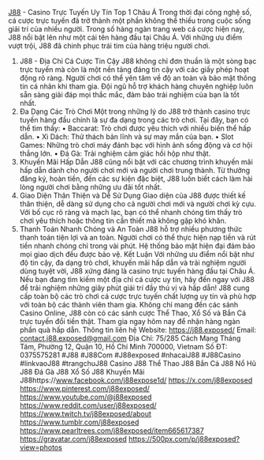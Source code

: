 [J88](https://j88.exposed/) - Casino Trực Tuyến Uy Tín Top 1 Châu Á
Trong thời đại công nghệ số, cá cược trực tuyến đã trở thành một phần không thể thiếu trong cuộc sống giải trí của nhiều người. Trong số hàng ngàn trang web cá cược hiện nay, J88 nổi bật lên như một cái tên hàng đầu tại Châu Á. Với những ưu điểm vượt trội, J88 đã chinh phục trái tim của hàng triệu người chơi.
1. J88 - Địa Chỉ Cá Cược Tin Cậy
J88 không chỉ đơn thuần là một sòng bạc trực tuyến mà còn là một nền tảng đáng tin cậy với các giấy phép hoạt động rõ ràng. Người chơi có thể yên tâm về độ an toàn và bảo mật thông tin cá nhân khi tham gia. Đội ngũ hỗ trợ khách hàng chuyên nghiệp luôn sẵn sàng giải đáp mọi thắc mắc, đảm bảo trải nghiệm của bạn là tốt nhất.
2. Đa Dạng Các Trò Chơi
Một trong những lý do J88 trở thành casino trực tuyến hàng đầu chính là sự đa dạng trong các trò chơi. Tại đây, bạn có thể tìm thấy:
•	Baccarat: Trò chơi được yêu thích với nhiều biến thể hấp dẫn.
•	Xì Dách: Thử thách bản lĩnh và sự may mắn của bạn.
•	Slot Games: Những trò chơi máy đánh bạc với hình ảnh sống động và cơ hội thắng lớn.
•	Đá Gà: Trải nghiệm cảm giác hồi hộp như thật.
3. Khuyến Mãi Hấp Dẫn
J88 cũng nổi bật với các chương trình khuyến mãi hấp dẫn dành cho người chơi mới và người chơi trung thành. Từ thưởng đăng ký, hoàn tiền, đến các sự kiện đặc biệt, J88 luôn biết cách làm hài lòng người chơi bằng những ưu đãi tốt nhất.
4. Giao Diện Thân Thiện và Dễ Sử Dụng
Giao diện của J88 được thiết kế thân thiện, dễ dàng sử dụng cho cả người chơi mới và người chơi kỳ cựu. Với bố cục rõ ràng và mạch lạc, bạn có thể nhanh chóng tìm thấy trò chơi yêu thích hoặc thông tin cần thiết mà không gặp khó khăn.
5. Thanh Toán Nhanh Chóng và An Toàn
J88 hỗ trợ nhiều phương thức thanh toán tiện lợi và an toàn. Người chơi có thể thực hiện nạp tiền và rút tiền nhanh chóng chỉ trong vài phút. Hệ thống bảo mật hiện đại đảm bảo mọi giao dịch đều được bảo vệ.
Kết Luận
Với những ưu điểm nổi bật như độ tin cậy, đa dạng trò chơi, khuyến mãi hấp dẫn và trải nghiệm người dùng tuyệt vời, J88 xứng đáng là casino trực tuyến hàng đầu tại Châu Á. Nếu bạn đang tìm kiếm một địa chỉ cá cược uy tín, hãy đến ngay với J88 để trải nghiệm những giây phút giải trí đầy thú vị và hấp dẫn!
J88 cung cấp toàn bộ các trò chơi cá cược trực tuyến chất lượng uy tín và phù hợp với toàn bộ các thành viên tham gia. Không chỉ mang đến các sảnh Casino Online, J88 còn có các sảnh cược Thể Thao, Xổ Số và Bắn Cá trực tuyến đổi tiền thật. Tham gia ngay hôm nay để nhận hàng ngàn phần quà hấp dẫn.
Thông tin liên hệ
Website: https://j88.exposed/
Email: contact.j88.exposed@gmail.com
Địa Chỉ: 75/285 Cách Mạng Tháng Tám, Phường 12, Quận 10, Hồ Chí Minh 700000, Vietnam
Số ĐT: 0375575281
#J88 #J88Com #J88exposed #nhacaiJ88 #J88Casino #linkvaoJ88 #trangchuJ88
Casino J88
Thể Thao J88
Bắn Cá J88
Nổ Hũ J88
Đá Gà J88
Xổ Số J88
Khuyến Mãi J88https://www.facebook.com/j88expose1d/
https://x.com/j88exposed
https://www.pinterest.com/j88exposed/
https://www.youtube.com/@j88exposed
https://www.reddit.com/user/j88exposed/
https://www.twitch.tv/j88exposed/about
https://www.tumblr.com/j88exposed
https://www.pearltrees.com/j88exposed/item665617387
https://gravatar.com/j88exposed
https://500px.com/p/j88exposed?view=photos

